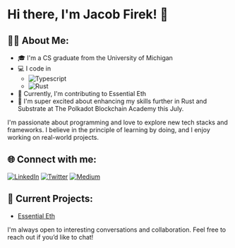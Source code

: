 # Hi there, I'm Jacob Firek! 👋

## 👨‍🎓 About Me:

- 🎓 I'm a CS graduate from the University of Michigan
- 💻 I code in 
  - ![Typescript](https://img.shields.io/badge/-TypeScript-007ACC?style=flat-square&logo=typescript&logoColor=white)
  - ![Rust](https://img.shields.io/badge/-Rust-black?style=flat-square&logo=rust)
- 🚀 Currently, I'm contributing to Essential Eth
- 🎯 I'm super excited about enhancing my skills further in Rust and Substrate at The Polkadot Blockchain Academy this July.



I'm passionate about programming and love to explore new tech stacks and frameworks. I believe in the principle of learning by doing, and I enjoy working on real-world projects.

## 🌐 Connect with me:

<a href="https://www.linkedin.com/in/jacob-firek-4423741b8/"><img alt="LinkedIn" src="https://img.shields.io/badge/LinkedIn-Jacob%20Firek-blue?style=flat-square&logo=linkedin"></a>
<a href="https://twitter.com/jacob_firek"><img alt="Twitter" src="https://img.shields.io/badge/Twitter-jacob_firek-blue?style=flat-square&logo=twitter"></a>
<a href="https://medium.com/@firekjt"><img alt="Medium" src="https://img.shields.io/badge/Medium-%40firekjt-lightgrey?style=flat-square&logo=medium"></a>

## 🚀 Current Projects:

- [Essential Eth](https://github.com/essential-eth) 

I'm always open to interesting conversations and collaboration. Feel free to reach out if you’d like to chat!

